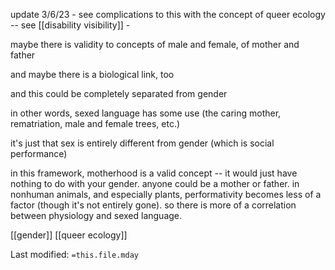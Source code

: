update 3/6/23 - see complications to this with the concept of queer ecology -- see [[disability visibility]] - 

maybe there is validity to concepts of male and female, of mother and father

and maybe there is a biological link, too  

and this could be completely separated from gender
 
in other words, sexed language has some use (the caring mother, rematriation, male and female trees, etc.)

it's just that sex is entirely different from gender (which is social performance)

in this framework, motherhood is a valid concept -- it would just have nothing to do with your gender. anyone could be a mother or father. in nonhuman animals, and especially plants, performativity becomes less of a factor (though it's not entirely gone). so there is more of a correlation between physiology and sexed language.


[[gender]]
[[queer ecology]]

Last modified: `=this.file.mday`